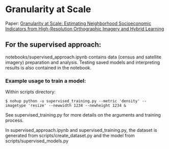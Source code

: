 # Granularity at Scale

Paper: [Granularity at Scale: Estimating Neighborhood Socioeconomic Indicators from High-Resolution Orthographic Imagery and Hybrid Learning](https://doi.org/10.1109/JSTARS.2024.3368018)

## For the supervised approach:

notebooks/supervised_approach.ipynb contains data (census and satellite imagery) preparation and analysis. Testing saved models and interpreting results is also contained in the notebook.

### Example usage to train a model:

Within scripts directory:

```
$ nohup python -u supervised_training.py --metric 'density' --imagetype 'resize' --newwidth 1234 --newheight 1234 &
```

See supervised_training.py for more details on the arguments and training process.

In supervised_approach.ipynb and supervised_training.py, the dataset is generated from scripts/create_dataset.py and the model from scripts/supervised_models.py
